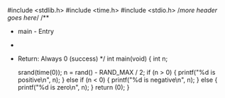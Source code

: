 #include <stdlib.h>
#include <time.h>
#include <stdio.h>
/*more header goes here*/
/**
 * main - Entry
 *
 * Return: Always 0 (success)
 */
int main(void)
{
	int n;

	srand(time(0));
	n = rand() - RAND_MAX / 2;
	if (n > 0)
	{
		printf("%d is positive\n", n);
	}
	else if (n < 0)
	{
		printf("%d is negative\n", n);
	}
	else
	{
		printf("%d is zero\n", n);
	}
	return (0);
}
